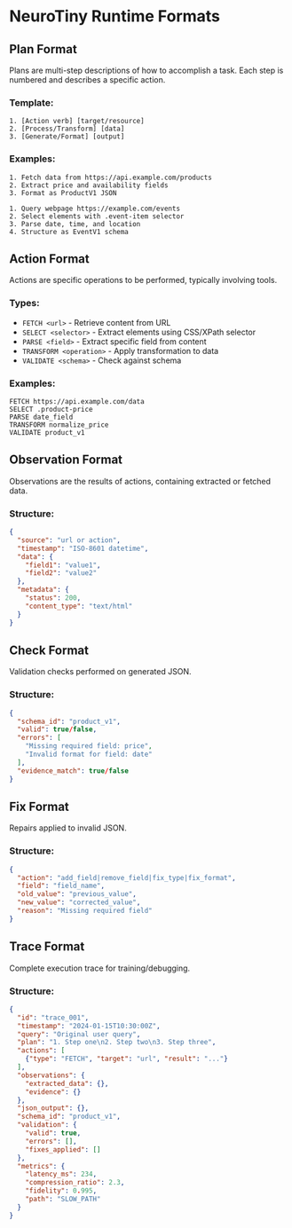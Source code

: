 # NeuroTiny Runtime Formats

## Plan Format
Plans are multi-step descriptions of how to accomplish a task. Each step is numbered and describes a specific action.

### Template:
```
1. [Action verb] [target/resource]
2. [Process/Transform] [data]
3. [Generate/Format] [output]
```

### Examples:
```
1. Fetch data from https://api.example.com/products
2. Extract price and availability fields
3. Format as ProductV1 JSON
```

```
1. Query webpage https://example.com/events
2. Select elements with .event-item selector
3. Parse date, time, and location
4. Structure as EventV1 schema
```

## Action Format
Actions are specific operations to be performed, typically involving tools.

### Types:
- `FETCH <url>` - Retrieve content from URL
- `SELECT <selector>` - Extract elements using CSS/XPath selector
- `PARSE <field>` - Extract specific field from content
- `TRANSFORM <operation>` - Apply transformation to data
- `VALIDATE <schema>` - Check against schema

### Examples:
```
FETCH https://api.example.com/data
SELECT .product-price
PARSE date_field
TRANSFORM normalize_price
VALIDATE product_v1
```

## Observation Format
Observations are the results of actions, containing extracted or fetched data.

### Structure:
```json
{
  "source": "url or action",
  "timestamp": "ISO-8601 datetime",
  "data": {
    "field1": "value1",
    "field2": "value2"
  },
  "metadata": {
    "status": 200,
    "content_type": "text/html"
  }
}
```

## Check Format
Validation checks performed on generated JSON.

### Structure:
```json
{
  "schema_id": "product_v1",
  "valid": true/false,
  "errors": [
    "Missing required field: price",
    "Invalid format for field: date"
  ],
  "evidence_match": true/false
}
```

## Fix Format
Repairs applied to invalid JSON.

### Structure:
```json
{
  "action": "add_field|remove_field|fix_type|fix_format",
  "field": "field_name",
  "old_value": "previous_value",
  "new_value": "corrected_value",
  "reason": "Missing required field"
}
```

## Trace Format
Complete execution trace for training/debugging.

### Structure:
```json
{
  "id": "trace_001",
  "timestamp": "2024-01-15T10:30:00Z",
  "query": "Original user query",
  "plan": "1. Step one\n2. Step two\n3. Step three",
  "actions": [
    {"type": "FETCH", "target": "url", "result": "..."}
  ],
  "observations": {
    "extracted_data": {},
    "evidence": {}
  },
  "json_output": {},
  "schema_id": "product_v1",
  "validation": {
    "valid": true,
    "errors": [],
    "fixes_applied": []
  },
  "metrics": {
    "latency_ms": 234,
    "compression_ratio": 2.3,
    "fidelity": 0.995,
    "path": "SLOW_PATH"
  }
}
```